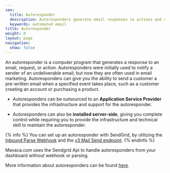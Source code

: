 ```yaml
---
seo:
  title: Autoresponder
  description: Autoresponders generate email responses to actions and events.
  keywords: automated email
title: Autoresponder
weight: 0
layout: page
navigation:
  show: false
---
```


An autoresponder is a computer program that generates a response to an email, request, or action. Autoresponders were initially used to notify a sender of an undeliverable email, but now they are often used in email marketing. Autoresponders can give you the ability to send a customer a pre-written email when a specified event takes place, such as a customer creating an account or purchasing a product.

- Autoresponders can be outsourced to an **Application Service Provider** that provides the infrastructure and support for the autoresponder.

- Autoresponders can also be **installed server-side**, giving you complete control while requiring you to provide the infrastructure and technical skill to maintain the autoresponder.

{% info %}
You can set up an autoresponder with SendGrid, by utilizing the [Inbound Parse Webhook]({{root_url}}/Classroom/Basics/Inbound_Parse_Webhook/setting_up_the_inbound_parse_webhook.html) and the [v3 Mail Send endpoint]({{root_url}}/API_Reference/Web_API_v3/Mail/index.html).
{% endinfo %}

Mavaca.com uses the Sendgrid Api to handle autoresponders from your dashboard without webhook or parsing.

More information about autoresponders can be found [here](https://en.wikipedia.org/wiki/Autoresponder).
